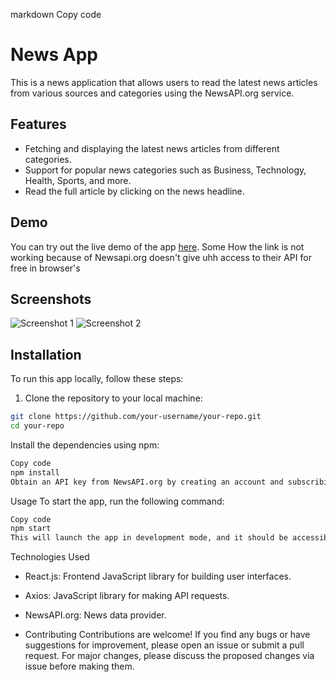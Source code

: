 markdown
Copy code
# News App

This is a news application that allows users to read the latest news articles from various sources and categories using the NewsAPI.org service.

## Features

- Fetching and displaying the latest news articles from different categories.
- Support for popular news categories such as Business, Technology, Health, Sports, and more.
- Read the full article by clicking on the news headline.

## Demo

You can try out the live demo of the app [here](https://newsapp-react-sj.netlify.app/). Some How the link is not working because of Newsapi.org doesn't give uhh access to their API for free in browser's

## Screenshots

![Screenshot 1](/screenshots/screenshot1.png)
![Screenshot 2](/screenshots/screenshot2.png)

## Installation

To run this app locally, follow these steps:

1. Clone the repository to your local machine:

```bash
git clone https://github.com/your-username/your-repo.git
cd your-repo
```
Install the dependencies using npm:
``` bash
Copy code
npm install
Obtain an API key from NewsAPI.org by creating an account and subscribing to their service. Replace the placeholder value in the src/config.js file with your API key.
```

Usage
To start the app, run the following command:

```bash
Copy code
npm start
This will launch the app in development mode, and it should be accessible at http://localhost:3000 in your web browser.
```
Technologies Used
- React.js: Frontend JavaScript library for building user interfaces.
- Axios: JavaScript library for making API requests.
- NewsAPI.org: News data provider.


- Contributing
Contributions are welcome! If you find any bugs or have suggestions for improvement, please open an issue or submit a pull request. For major changes, please discuss the proposed changes via issue before making them.
